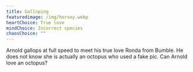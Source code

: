 ```yaml
---
title: Galloping
featuredimage: /img/horsey.webp
heartChoice: True love
mindChoice: Incorrect species
chaosChoice: ""
---
```

Arnold gallops at full speed to meet his true love Ronda from Bumble.  He does not know she is actually an octopus who used a fake pic. Can Arnold love an octopus?